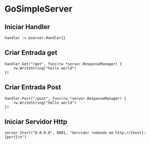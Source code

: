 # GoSimpleServer

## Iniciar Handler 
```cgo
handler := &server.Handler{}
```

## Criar Entrada get
```cgo
handler.Get("/get", func(rw *server.ResponseManager) {
    rw.WriteString("hello world")
})
```

## Criar Entrada Post
```cgo
handler.Post("/post", func(rw *server.ResponseManager) {
    rw.WriteString("hello world")
})
```

## Iniciar Servidor Http
```cgo
server.Start("0.0.0.0", 8081, "Servidor rodando em http://{host}:{port}\n")
```